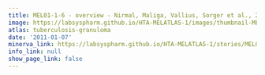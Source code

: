 ```yaml
---
title: MEL01-1-6 - overview - Nirmal, Maliga, Vallius, Sorger et al., 2021
image: https://labsyspharm.github.io/HTA-MELATLAS-1/images/thumbnail-MEL01-1-6-overview.jpg
atlas: tuberculosis-granuloma
date: '2011-01-07'
minerva_link: https://labsyspharm.github.io/HTA-MELATLAS-1/stories/MEL01-1-6-overview.html
info_link: null
show_page_link: false
---
```

